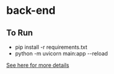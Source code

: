 # back-end

## To Run
- pip install -r requirements.txt
- python -m uvicorn main:app --reload

[See here for more details](https://fastapi.tiangolo.com/tutorial/first-steps/)
